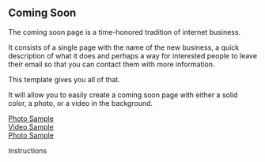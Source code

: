 Coming Soon
--------------

The coming soon page is a time-honored tradition of internet business. 

It consists of a single page with the name of the new business, a quick 
description of what it does and perhaps a way for interested people to 
leave their email so that you can contact them with more information.

This template gives you all of that.

It will allow you to easily create a coming soon page with either a 
solid color, a photo, or a video in the background.

<a href="http://myphpbox-128151.use1.nitrousbox.com/startercamp/comingsoon/sample-photo.html">Photo Sample</a><br />
<a href="http://myphpbox-128151.use1.nitrousbox.com/startercamp/comingsoon/sample-video.html">Video Sample</a><br />
<a href="http://myphpbox-128151.use1.nitrousbox.com/startercamp/comingsoon/sample-color.html">Photo Sample</a><br />

Instructions
